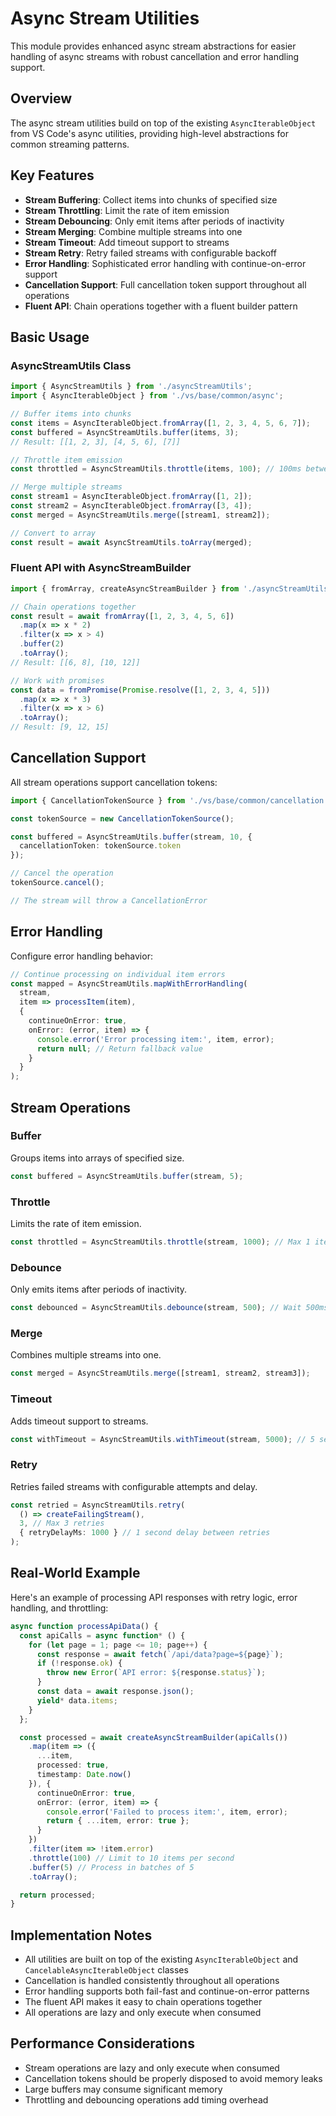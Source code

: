 # Async Stream Utilities

This module provides enhanced async stream abstractions for easier handling of async streams with robust cancellation and error handling support.

## Overview

The async stream utilities build on top of the existing `AsyncIterableObject` from VS Code's async utilities, providing high-level abstractions for common streaming patterns.

## Key Features

- **Stream Buffering**: Collect items into chunks of specified size
- **Stream Throttling**: Limit the rate of item emission
- **Stream Debouncing**: Only emit items after periods of inactivity
- **Stream Merging**: Combine multiple streams into one
- **Stream Timeout**: Add timeout support to streams
- **Stream Retry**: Retry failed streams with configurable backoff
- **Error Handling**: Sophisticated error handling with continue-on-error support
- **Cancellation Support**: Full cancellation token support throughout all operations
- **Fluent API**: Chain operations together with a fluent builder pattern

## Basic Usage

### AsyncStreamUtils Class

```typescript
import { AsyncStreamUtils } from './asyncStreamUtils';
import { AsyncIterableObject } from './vs/base/common/async';

// Buffer items into chunks
const items = AsyncIterableObject.fromArray([1, 2, 3, 4, 5, 6, 7]);
const buffered = AsyncStreamUtils.buffer(items, 3);
// Result: [[1, 2, 3], [4, 5, 6], [7]]

// Throttle item emission
const throttled = AsyncStreamUtils.throttle(items, 100); // 100ms between items

// Merge multiple streams
const stream1 = AsyncIterableObject.fromArray([1, 2]);
const stream2 = AsyncIterableObject.fromArray([3, 4]);
const merged = AsyncStreamUtils.merge([stream1, stream2]);

// Convert to array
const result = await AsyncStreamUtils.toArray(merged);
```

### Fluent API with AsyncStreamBuilder

```typescript
import { fromArray, createAsyncStreamBuilder } from './asyncStreamUtils';

// Chain operations together
const result = await fromArray([1, 2, 3, 4, 5, 6])
  .map(x => x * 2)
  .filter(x => x > 4)
  .buffer(2)
  .toArray();
// Result: [[6, 8], [10, 12]]

// Work with promises
const data = fromPromise(Promise.resolve([1, 2, 3, 4, 5]))
  .map(x => x * 3)
  .filter(x => x > 6)
  .toArray();
// Result: [9, 12, 15]
```

## Cancellation Support

All stream operations support cancellation tokens:

```typescript
import { CancellationTokenSource } from './vs/base/common/cancellation';

const tokenSource = new CancellationTokenSource();

const buffered = AsyncStreamUtils.buffer(stream, 10, {
  cancellationToken: tokenSource.token
});

// Cancel the operation
tokenSource.cancel();

// The stream will throw a CancellationError
```

## Error Handling

Configure error handling behavior:

```typescript
// Continue processing on individual item errors
const mapped = AsyncStreamUtils.mapWithErrorHandling(
  stream,
  item => processItem(item),
  {
    continueOnError: true,
    onError: (error, item) => {
      console.error('Error processing item:', item, error);
      return null; // Return fallback value
    }
  }
);
```

## Stream Operations

### Buffer
Groups items into arrays of specified size.

```typescript
const buffered = AsyncStreamUtils.buffer(stream, 5);
```

### Throttle
Limits the rate of item emission.

```typescript
const throttled = AsyncStreamUtils.throttle(stream, 1000); // Max 1 item per second
```

### Debounce
Only emits items after periods of inactivity.

```typescript
const debounced = AsyncStreamUtils.debounce(stream, 500); // Wait 500ms of inactivity
```

### Merge
Combines multiple streams into one.

```typescript
const merged = AsyncStreamUtils.merge([stream1, stream2, stream3]);
```

### Timeout
Adds timeout support to streams.

```typescript
const withTimeout = AsyncStreamUtils.withTimeout(stream, 5000); // 5 second timeout
```

### Retry
Retries failed streams with configurable attempts and delay.

```typescript
const retried = AsyncStreamUtils.retry(
  () => createFailingStream(),
  3, // Max 3 retries
  { retryDelayMs: 1000 } // 1 second delay between retries
);
```

## Real-World Example

Here's an example of processing API responses with retry logic, error handling, and throttling:

```typescript
async function processApiData() {
  const apiCalls = async function* () {
    for (let page = 1; page <= 10; page++) {
      const response = await fetch(`/api/data?page=${page}`);
      if (!response.ok) {
        throw new Error(`API error: ${response.status}`);
      }
      const data = await response.json();
      yield* data.items;
    }
  };

  const processed = await createAsyncStreamBuilder(apiCalls())
    .map(item => ({
      ...item,
      processed: true,
      timestamp: Date.now()
    }), {
      continueOnError: true,
      onError: (error, item) => {
        console.error('Failed to process item:', item, error);
        return { ...item, error: true };
      }
    })
    .filter(item => !item.error)
    .throttle(100) // Limit to 10 items per second
    .buffer(5) // Process in batches of 5
    .toArray();

  return processed;
}
```

## Implementation Notes

- All utilities are built on top of the existing `AsyncIterableObject` and `CancelableAsyncIterableObject` classes
- Cancellation is handled consistently throughout all operations
- Error handling supports both fail-fast and continue-on-error patterns
- The fluent API makes it easy to chain operations together
- All operations are lazy and only execute when consumed

## Performance Considerations

- Stream operations are lazy and only execute when consumed
- Cancellation tokens should be properly disposed to avoid memory leaks
- Large buffers may consume significant memory
- Throttling and debouncing operations add timing overhead